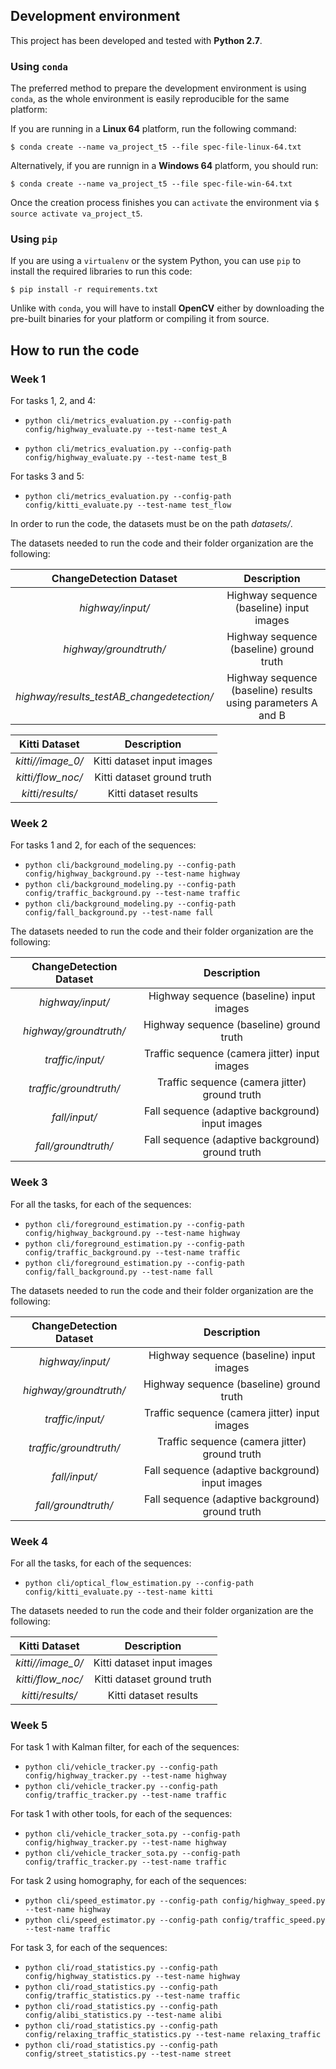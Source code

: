 ## Development environment

This project has been developed and tested with **Python 2.7**.

### Using `conda`

The preferred method to prepare the development environment is using `conda`, as the whole environment is easily 
reproducible for the same platform:

If you are running in a **Linux 64** platform, run the following command:
```
$ conda create --name va_project_t5 --file spec-file-linux-64.txt
```
Alternatively, if you are runnign in a **Windows 64** platform, you should run:
```
$ conda create --name va_project_t5 --file spec-file-win-64.txt
```

Once the creation process finishes you can `activate` the environment via `$ source activate va_project_t5`.

### Using `pip`

If you are using a `virtualenv` or the system Python, you can use `pip` to install the required libraries to run this 
code:
```
$ pip install -r requirements.txt
```

Unlike with `conda`, you will have to install **OpenCV** either by downloading the pre-built binaries for your platform or compiling it from 
source.


## How to run the code

### Week 1

For tasks 1, 2, and 4:

- `python cli/metrics_evaluation.py --config-path config/highway_evaluate.py --test-name test_A`

- `python cli/metrics_evaluation.py --config-path config/highway_evaluate.py --test-name test_B`

For tasks 3 and 5:

- `python cli/metrics_evaluation.py --config-path config/kitti_evaluate.py --test-name test_flow`

In order to run the code, the datasets must be on the path *datasets/*.

The datasets needed to run the code and their folder organization are the following:

| ChangeDetection Dataset | Description | 
| :---: | :---: | 
| *highway/input/* |  Highway sequence (baseline) input images | 
| *highway/groundtruth/*  |  Highway sequence (baseline) ground truth | 
| *highway/results_testAB_changedetection/* |  Highway sequence (baseline) results using parameters A and B |

| Kitti Dataset | Description | 
| :---: | :---: | 
| *kitti//image_0/*|  Kitti dataset input images | 
| *kitti/flow_noc/*|  Kitti dataset ground truth | 
| *kitti/results/*|  Kitti dataset results | 

### Week 2

For tasks 1 and 2, for each of the sequences:

- `python cli/background_modeling.py --config-path config/highway_background.py --test-name highway`
- `python cli/background_modeling.py --config-path config/traffic_background.py --test-name traffic`
- `python cli/background_modeling.py --config-path config/fall_background.py --test-name fall`

The datasets needed to run the code and their folder organization are the following:

| ChangeDetection Dataset | Description | 
| :---: | :---: | 
| *highway/input/* |  Highway sequence (baseline) input images | 
| *highway/groundtruth/*  |  Highway sequence (baseline) ground truth | 
| *traffic/input/* |  Traffic sequence (camera jitter) input images | 
| *traffic/groundtruth/*  |  Traffic sequence (camera jitter) ground truth | 
| *fall/input/* |  Fall sequence (adaptive background) input images | 
| *fall/groundtruth/*  |  Fall sequence (adaptive background) ground truth | 


### Week 3

For all the tasks, for each of the sequences:

- `python cli/foreground_estimation.py --config-path config/highway_background.py --test-name highway`
- `python cli/foreground_estimation.py --config-path config/traffic_background.py --test-name traffic`
- `python cli/foreground_estimation.py --config-path config/fall_background.py --test-name fall`

The datasets needed to run the code and their folder organization are the following:

| ChangeDetection Dataset | Description |
| :---: | :---: |
| *highway/input/* |  Highway sequence (baseline) input images |
| *highway/groundtruth/*  |  Highway sequence (baseline) ground truth |
| *traffic/input/* |  Traffic sequence (camera jitter) input images |
| *traffic/groundtruth/*  |  Traffic sequence (camera jitter) ground truth |
| *fall/input/* |  Fall sequence (adaptive background) input images |
| *fall/groundtruth/*  |  Fall sequence (adaptive background) ground truth |


### Week 4

For all the tasks, for each of the sequences:

- `python cli/optical_flow_estimation.py --config-path config/kitti_evaluate.py --test-name kitti`

The datasets needed to run the code and their folder organization are the following:

| Kitti Dataset | Description |
| :---: | :---: |
| *kitti//image_0/*|  Kitti dataset input images |
| *kitti/flow_noc/*|  Kitti dataset ground truth |
| *kitti/results/*|  Kitti dataset results |


### Week 5

For task 1 with Kalman filter, for each of the sequences:

- `python cli/vehicle_tracker.py --config-path config/highway_tracker.py --test-name highway`
- `python cli/vehicle_tracker.py --config-path config/traffic_tracker.py --test-name traffic`

For task 1 with other tools, for each of the sequences:

- `python cli/vehicle_tracker_sota.py --config-path config/highway_tracker.py --test-name highway`
- `python cli/vehicle_tracker_sota.py --config-path config/traffic_tracker.py --test-name traffic`

For task 2 using homography, for each of the sequences:

- `python cli/speed_estimator.py --config-path config/highway_speed.py --test-name highway`
- `python cli/speed_estimator.py --config-path config/traffic_speed.py --test-name traffic`

For task 3, for each of the sequences:

- `python cli/road_statistics.py --config-path config/highway_statistics.py --test-name highway`
- `python cli/road_statistics.py --config-path config/traffic_statistics.py --test-name traffic`
- `python cli/road_statistics.py --config-path config/alibi_statistics.py --test-name alibi`
- `python cli/road_statistics.py --config-path config/relaxing_traffic_statistics.py --test-name relaxing_traffic`
- `python cli/road_statistics.py --config-path config/street_statistics.py --test-name street`